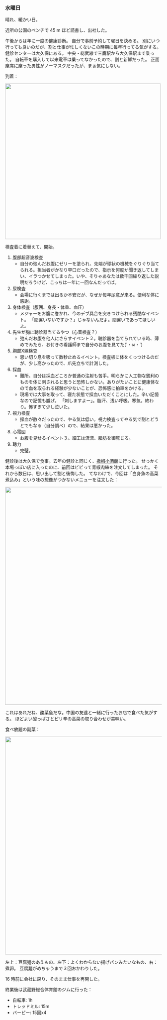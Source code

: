 ### 水曜日

晴れ、暖かい日。

近所の公園のベンチで 45 m ほど読書し、出社した。

午後からは年に一度の健康診断。
自分で事前予約して曜日を決める。
別にいつ行っても良いのだが、割と仕事が忙しくないこの時期に毎年行ってる気がする。
健診センターは大久保にある。
中央・総武線で三鷹駅から大久保駅まで乗った。
自転車を購入して以来電車は乗ってなかったので、割と新鮮だった。
正面座席に座った男性がノーマスクだったが、まぁ気にしない。

到着：

<img src="https://i.imgur.com/giNPwfy.jpg" width="500">

検査着に着替えて、開始。

1. 腹部超音波検査
    - 自分の弛んだお腹にゼリーを塗られ、先端が球状の機械をぐりぐり当てられる。担当者がかなり早口だったので、指示を何度か聞き返してしまい、イラつかせてしまった。いや、そりゃあなたは数千回繰り返した説明だろうけど、こっちは一年に一回なんだってば。
1. 尿検査
    - 会場に行くまでは出るか不安だが、なぜか毎年尿意が来る。便利な体に感謝。
1. 身体検査（腹囲、身長・体重、血圧）
    - メジャーをお腹に巻かれ、今のデブ具合を突きつけられる残酷なイベント。
    「間違いないですか？」じゃないんだよ。間違いであってほしいよ。
1. 先生が胸に聴診器当てるやつ（心音検査？）
    - 弛んだお腹を他人にさらすイベント２。聴診器を当てられている時、薄めでみたら、お付きの看護師まで自分のお腹を見てた(´・ω・`)
1. 胸部X線検査
    - 思い切り息を吸って数秒止めるイベント。検査板に体をくっつけるのだが、少し高かったので、爪先立ちで計測した。
1. 採血
    - 難所。自分は採血どころか普通の注射も苦手。明らかに人工物な鋭利のものを体に刺されると思うと恐怖しかない。ありがたいことに健康体なので血を取られる経験が少ないことが、恐怖感に拍車をかける。
    - 現場では大事を取って、寝た状態で採血いただくことにした。辛い記憶なので記憶も朧げ。 「刺しますよー」。脂汗、浅い呼吸。寒気。終わり。怖すぎて少し泣いた。
1. 視力検査
    - 採血が散々だったので、やる気は低い。視力検査ってやる気で割とどうとでもなる（自分調べ）ので、結果は悪かった。
1. 心電図
    - お腹を見せるイベント３。細工は流流、脂肪を御覧じろ。
1. 聴力
    - 完璧。

健診後は大久保で食事。去年の健診と同じく、[撒椒小酒館](https://tabelog.com/tokyo/A1304/A130404/13268848/)に行った。
せっかく本場っぽい店に入ったのに、前回はビビって青椒肉絲を注文してしまった。
それから数日は、思い出して割と後悔した。
てなわけで、今回は「白身魚の高菜煮込み」という味の想像がつかないメニューを注文した：

<img src="https://i.imgur.com/WHm9U6e.jpg" width="700">

これはあれだね、酸菜魚だな。中国の友達と一緒に行ったお店で食べた気がする。
ほどよい酸っぱさとピリ辛の高菜の取り合わせが美味い。

食べ放題の副菜：

<img src="https://i.imgur.com/TpAdKOk.jpg" width="700">

左上：豆腐麺のあえもの、左下：よくわからない揚げパンみたいなもの、右：煮卵。
豆腐麺がめちゃうまで３回おかわりした。

16 時前に会社に戻り、そのまま仕事を再開した。

終業後は武蔵野総合体育館のジムに行った：

- 自転車: 1h
- トレッドミル: 15m
- バーピー: 15回x4
